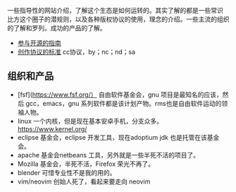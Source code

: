 一些指导性的网站介绍，了解这个生态是如何运转的。其实了解的都是一些常识
比方这个圈子的潜规则，以及各种版权协议的使用，理念的介绍。一些主流的组织的了解和罗列。成功的产品的了解。
* [参与开源的指南](https://opensource.guide/)
* [创作协议的标准](https://creativecommons.org/) cc协议，by；nc；nd；sa

## 组织和产品
* [fsf](https://www.fsf.org/） 自由软件基金会，gnu 项目是最知名的应该，然后 gcc，emacs，gnu 系列软件都是该计划产物。rms也是自由软件运动的领袖人物。
* linux 一个内核，但是现在基本安卓手机，分支众多。https://www.kernel.org/
* eclipse 基金会，eclipse 开发工具，现在adoptium jdk 也是托管在该基金会。
* apache 基金会netbeans 工具，另外就是一些半死不活的项目了。
* Mozilla 基金会，半死不活，Firefox 荣光不再了。
* blender 可惜专业性不是我的用的。
* vim/neovim 创始人死了，看起来要走向 neovim 
